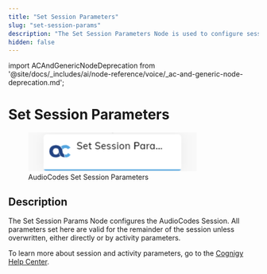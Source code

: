 ```yaml
---
title: "Set Session Parameters"
slug: "set-session-params"
description: "The Set Session Parameters Node is used to configure session parameters in AudioCodes voice conversations."
hidden: false
---
```


import ACAndGenericNodeDeprecation from '@site/docs/_includes/ai/node-reference/voice/_ac-and-generic-node-deprecation.md';

# Set Session Parameters

<figure>
  <img class="image-center" src="../../../../../../static/img/_assets/ai/resource/node-reference/audiocodes/set-session-parameters.png" width="80%" />
  <figcaption>AudioCodes Set Session Parameters</figcaption>
</figure>

## Description

<ACAndGenericNodeDeprecation />

The Set Session Params Node configures the AudioCodes Session. All parameters set here are valid for the remainder of the session unless overwritten, either directly or by activity parameters.

To learn more about session and activity parameters, go to the [Cognigy Help Center](https://support.cognigy.com/hc/en-us/articles/360017413959).